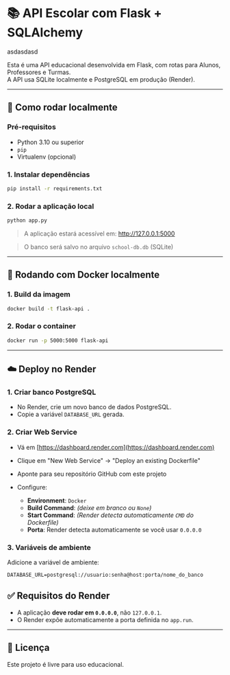 # 📚 API Escolar com Flask + SQLAlchemy

asdasdasd

Esta é uma API educacional desenvolvida em Flask, com rotas para Alunos, Professores e Turmas.  
A API usa SQLite localmente e PostgreSQL em produção (Render).

---

## 🚀 Como rodar localmente

### Pré-requisitos

- Python 3.10 ou superior
- `pip`
- Virtualenv (opcional)

### 1. Instalar dependências

```bash
pip install -r requirements.txt
```

### 2. Rodar a aplicação local

```bash
python app.py
```

> A aplicação estará acessível em: http://127.0.0.1:5000

> O banco será salvo no arquivo `school-db.db` (SQLite)

---

## 🐳 Rodando com Docker localmente

### 1. Build da imagem

```bash
docker build -t flask-api .
```

### 2. Rodar o container

```bash
docker run -p 5000:5000 flask-api
```

---

## ☁️ Deploy no Render

### 1. Criar banco PostgreSQL

- No Render, crie um novo banco de dados PostgreSQL.
- Copie a variável `DATABASE_URL` gerada.

### 2. Criar Web Service

- Vá em [https://dashboard.render.com](https://dashboard.render.com)
- Clique em "New Web Service" → "Deploy an existing Dockerfile"
- Aponte para seu repositório GitHub com este projeto
- Configure:

  - **Environment**: `Docker`
  - **Build Command**: _(deixe em branco ou `None`)_
  - **Start Command**: _(Render detecta automaticamente `CMD` do Dockerfile)_
  - **Porta**: Render detecta automaticamente se você usar `0.0.0.0`

### 3. Variáveis de ambiente

Adicione a variável de ambiente:

```
DATABASE_URL=postgresql://usuario:senha@host:porta/nome_do_banco
```

## ✅ Requisitos do Render

- A aplicação **deve rodar em `0.0.0.0`**, não `127.0.0.1`.
- O Render expõe automaticamente a porta definida no `app.run`.

---

## 📄 Licença

Este projeto é livre para uso educacional.
